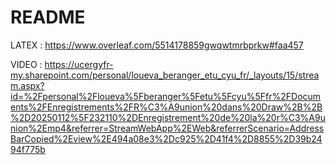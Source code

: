 # README

LATEX : https://www.overleaf.com/5514178859gwqwtmrbprkw#faa457

VIDEO : https://ucergyfr-my.sharepoint.com/personal/loueva_beranger_etu_cyu_fr/_layouts/15/stream.aspx?id=%2Fpersonal%2Floueva%5Fberanger%5Fetu%5Fcyu%5Ffr%2FDocuments%2FEnregistrements%2FR%C3%A9union%20dans%20Draw%2B%2B%2D20250112%5F232110%2DEnregistrement%20de%20la%20r%C3%A9union%2Emp4&referrer=StreamWebApp%2EWeb&referrerScenario=AddressBarCopied%2Eview%2E494a08e3%2Dc925%2D41f4%2D8855%2D39b2494f775b


